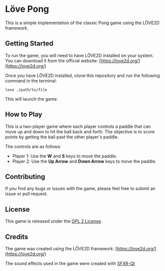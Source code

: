 # Löve Pong
This is a simple implementation of the classic Pong game using the LÖVE2D framework.

## Getting Started

To run the game, you will need to have LÖVE2D installed on your system. You can download it from the official website: [https://love2d.org/](https://love2d.org/)

Once you have LÖVE2D installed, clone this repository and run the following command in the terminal:

```
love ./path/to/file
```

This will launch the game.

## How to Play

This is a two-player game where each player controls a paddle that can move up and down to hit the ball back and forth. The objective is to score points by getting the ball past the other player's paddle.

The controls are as follows:

- Player 1: Use the **W** and **S** keys to move the paddle.
- Player 2: Use the **Up Arrow** and **Down Arrow** keys to move the paddle.

## Contributing

If you find any bugs or issues with the game, please feel free to submit an issue or pull request.

## License

This game is released under the [GPL 2 License](https://www.gnu.org/licenses/gpl-2.0.en.html).

## Credits

The game was created using the LÖVE2D framework: [https://love2d.org/](https://love2d.org/)

The sound effects used in the game were created with [SFXR-Qt](https://github.com/agateau/sfxr-qt/releases)
